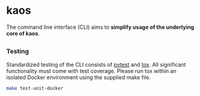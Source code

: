 # kaos

The command line interface (CLI) aims to **simplify usage of the underlying core of kaos**.

##
### Testing

Standardized testing of the CLI consists of [pytest](https://docs.pytest.org/en/latest/) and [tox](https://tox.readthedocs.io/en/latest/). All significant functionality must come with test coverage. Please run tox within an isolated Docker environment using the supplied make file.

```bash
make test-unit-docker
```
